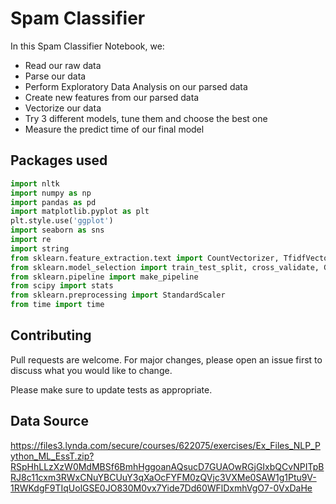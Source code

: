 # Spam Classifier

In this Spam Classifier Notebook, we:
* Read our raw data
* Parse our data
* Perform Exploratory Data Analysis on our parsed data
* Create new features from our parsed data
* Vectorize our data
* Try 3 different models, tune them and choose the best one
* Measure the predict time of our final model

## Packages used

```python
import nltk
import numpy as np
import pandas as pd
import matplotlib.pyplot as plt
plt.style.use('ggplot')
import seaborn as sns
import re
import string
from sklearn.feature_extraction.text import CountVectorizer, TfidfVectorizer
from sklearn.model_selection import train_test_split, cross_validate, GridSearchCV
from sklearn.pipeline import make_pipeline
from scipy import stats
from sklearn.preprocessing import StandardScaler
from time import time
```

## Contributing
Pull requests are welcome. For major changes, please open an issue first to discuss what you would like to change.

Please make sure to update tests as appropriate.

## Data Source
https://files3.lynda.com/secure/courses/622075/exercises/Ex_Files_NLP_Python_ML_EssT.zip?RSpHhLLzXzW0MdMBSf6BmhHggoanAQsucD7GUAOwRGjGIxbQCvNPITpBRJ8c11cxm3RWxCNuYBCUuY3qXaOcFYFM0zQVjc3VXMe0SAW1g1Ptu9V-1RWKdgF9TIqUolGSE0JO830M0vx7Yide7Dd60WFlDxmhVgO7-0VxDaHe
